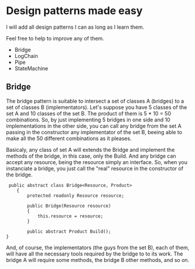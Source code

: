 # Design patterns made easy

I will add all design patterns I can as long as I learn them.

Feel free to help to improve any of them.

* Bridge
* LogChain
* Pipe
* StateMachine


## Bridge
The bridge pattern is suitable to intersect a set of classes A (bridges) to a set of classes B (implementators). Let's suppose you have 5 classes of the set A and 10 classes of the set B. The product of them is 5 * 10 = 50 combinations. So, by just implementing 5 bridges in one side and 10 implementations in the other side, you can call any bridge from the set A passing in the constructor any implementator of the set B, beeing able to make all the 50 different combinations as it pleases.

Basicaly, any class of set A will extends the Bridge and implement the methods of the bridge, in this case, only the Build. And any bridge can accept any resource, being the resource simply an interface. So, when you instanciate a bridge, you just call the "real" resource in the constructor of the bridge.

```
 public abstract class Bridge<Resource, Product>
    {
        protected readonly Resource resource;

        public Bridge(Resource resource)
        {
            this.resource = resource;
        }

        public abstract Product Build();
}
```
And, of course, the implementators (the guys from the set B), each of them, will have all the necessary tools required by the bridge to to its work. The bridge A will require some methods, the bridge B other methods, and so on.


